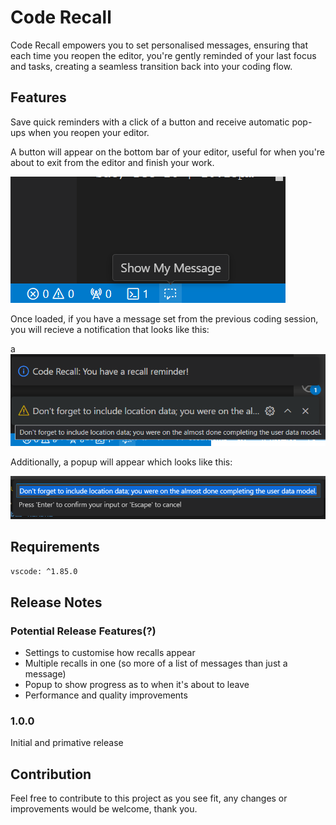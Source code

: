 # Code Recall

Code Recall empowers you to set personalised messages, ensuring that each time you reopen the editor, you're gently reminded of your last focus and tasks, creating a seamless transition back into your coding flow.

## Features

Save quick reminders with a click of a button and receive automatic pop-ups when you reopen your editor.  

A button will appear on the bottom bar of your editor, useful for when you're about to exit from the editor and finish your work.

![btn](https://raw.githubusercontent.com/emorrisn/code-recall/master/assets/btn.png)

Once loaded, if you have a message set from the previous coding session, you will recieve a notification that looks like this:

a![popup](https://raw.githubusercontent.com/emorrisn/code-recall/master/assets/popup.png)

Additionally, a popup will appear which looks like this:

![Main Popup](https://raw.githubusercontent.com/emorrisn/code-recall/master/assets/popup2.png)

## Requirements

`vscode: ^1.85.0`

## Release Notes

### Potential Release Features(?)

* Settings to customise how recalls appear
* Multiple recalls in one (so more of a list of messages than just a message)
* Popup to show progress as to when it's about to leave
* Performance and quality improvements

### 1.0.0

Initial and primative release

## Contribution  
Feel free to contribute to this project as you see fit, any changes or improvements would be welcome, thank you.  